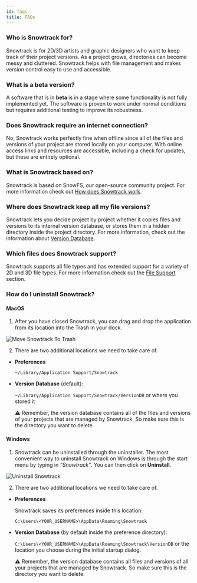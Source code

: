 ```yaml
---
id: faqs
title: FAQs
---
```



### Who is Snowtrack for?

Snowtrack is for 2D/3D artists and graphic designers who want to keep track of their project versions. As a project grows, directories can become messy and cluttered. Snowtrack helps with file management and makes version control easy to use and accessible.

### What is a beta version?

A software that is in **beta** is in a stage where some functionality is not fully implemented yet. The software is proven to work under normal conditions but requires additional testing to improve its robustness.

### Does Snowtrack require an internet connection?

No, Snowtrack works perfectly fine when offline since all of the files and versions of your project are stored locally on your computer. With online access links and resources are accessible, including a check for updates, but these are entirely optional.

### What is Snowtrack based on?

Snowtrack is based on SnowFS, our open-source community project. For more information check out [How does Snowtrack work](how-does-snowtrack-work.md).

### Where does Snowtrack keep all my file versions?

Snowtrack lets you decide project by project whether it copies files and versions to its internal version database, or stores them in a hidden directory inside the project directory. For more information, check out the information about [Version Database](terminology.md#version-database).

### Which files does Snowtrack support?

Snowtrack supports all file types and has extended support for a variety of 2D and 3D file types. For more information check out the [File Support](file-support.md) section.

### How do I uninstall Snowtrack?

#### MacOS

1. After you have closed Snowtrack, you can drag and drop the application from its location into the Trash in your dock.

![Move Snowtrack To Trash](/img/snowtrack-uninstall-macos.png)


2. There are two additional locations we need to take care of.

- **Preferences**

    `~/Library/Application Support/Snowtrack`

- **Version Database** (default):

    `~/Library/Application Support/Snowtrack/VersionDB` or where you stored it

    ⚠️ Remember, the version database contains all of the files and versions of your projects that are managed by Snowtrack. So make sure this is the directory you want to delete.

#### Windows

1. Snowtrack can be uninstalled through the uninstaller. The most convenient way to uninstall Snowtrack on Windows is through the start menu by typing in *"Snowtrack"*. You can then click on **Uninstall**.

![Uninstall Snowtrack](/img/snowtrack-uninstall-windows.png)

2. There are two additional locations we need to take care of.

- **Preferences**

    Snowtrack saves its preferences inside this location:

    `C:\Users\<YOUR_USERNAME>\AppData\Roaming\Snowtrack`

- **Version Database** (by default inside the preference directory):

    `C:\Users\<YOUR_USERNAME>\AppData\Roaming\Snowtrack\VersionDB` or the location you choose during the initial startup dialog.

    ⚠️ Remember, the version database contains all files and versions of all your projects that are managed by Snowtrack. So make sure this is the directory you want to delete.


